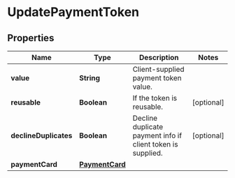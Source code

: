 
# UpdatePaymentToken

## Properties
Name | Type | Description | Notes
------------ | ------------- | ------------- | -------------
**value** | **String** | Client-supplied payment token value. | 
**reusable** | **Boolean** | If the token is reusable. |  [optional]
**declineDuplicates** | **Boolean** | Decline duplicate payment info if client token is supplied. |  [optional]
**paymentCard** | [**PaymentCard**](PaymentCard.md) |  | 



